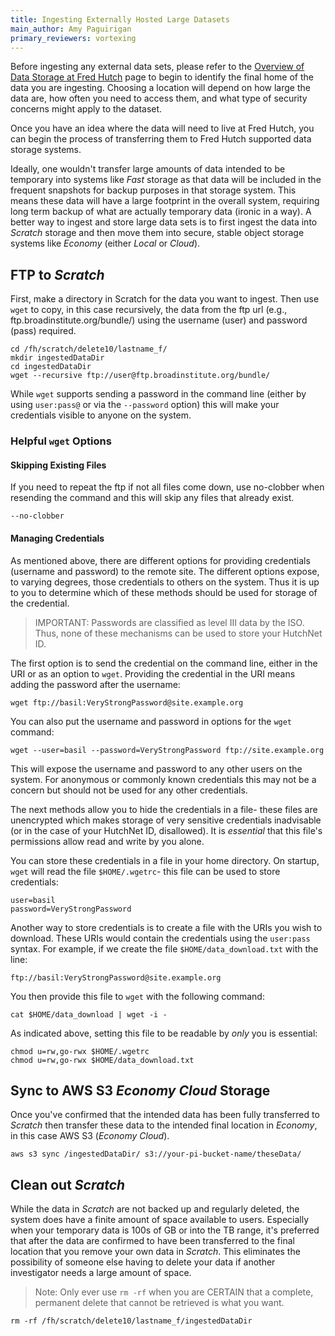 ```yaml
---
title: Ingesting Externally Hosted Large Datasets
main_author: Amy Paguirigan
primary_reviewers: vortexing
---
```


Before ingesting any external data sets, please refer to the [Overview of Data Storage at Fred Hutch](/computing/store_overview/) page to begin to identify the final home of the data you are ingesting.  Choosing a location will depend on how large the data are, how often you need to access them, and what type of security concerns might apply to the dataset.  

Once you have an idea where the data will need to live at Fred Hutch, you can begin the process of transferring them to Fred Hutch supported data storage systems.  

Ideally, one wouldn't transfer large amounts of data intended to be temporary into systems like *Fast* storage as that data will be included in the frequent snapshots for backup purposes in that storage system.  This means these data will have a large footprint in the overall system, requiring long term backup of what are actually temporary data (ironic in a way). A better way to ingest and store large data sets is to first ingest the data into *Scratch* storage and then move them into secure, stable object storage systems like *Economy* (either *Local* or *Cloud*).  

## FTP to *Scratch*
First, make a directory in Scratch for the data you want to ingest.  Then use `wget` to copy, in this case recursively, the data from the ftp url (e.g., ftp.broadinstitute.org/bundle/) using the username (user) and password (pass) required.  

```
cd /fh/scratch/delete10/lastname_f/
mkdir ingestedDataDir
cd ingestedDataDir
wget --recursive ftp://user@ftp.broadinstitute.org/bundle/
```

While `wget` supports sending a password in the command line (either by using `user:pass@` or via the `--password` option) this will make your credentials visible to anyone on the system.

### Helpful `wget` Options

#### Skipping Existing Files

If you need to repeat the ftp if not all files come down, use no-clobber when resending the command and this will skip any files that already exist.

```
--no-clobber
```

#### Managing Credentials

As mentioned above, there are different options for providing credentials (username and password) to the remote site.  The different options expose, to varying degrees, those credentials to others on the system.  Thus it is up to you to determine which of these methods should be used for storage of the credential.

> IMPORTANT: Passwords are classified as level III data by the ISO.  Thus, none of these mechanisms can be used to store your HutchNet ID.

The first option is to send the credential on the command line, either in the URI or as an option to `wget`.  Providing the credential in the URI means adding the password after the username:

    wget ftp://basil:VeryStrongPassword@site.example.org

You can also put the username and password in options for the `wget` command:

    wget --user=basil --password=VeryStrongPassword ftp://site.example.org

This will expose the username and password to any other users on the system. For anonymous or commonly known credentials this may not be a concern but should not be used for any other credentials.

The next methods allow you to hide the credentials in a file- these files are unencrypted which makes storage of very sensitive credentials inadvisable (or in the case of your HutchNet ID, disallowed). It is _essential_ that this file's permissions allow read and write by you alone.

You can store these credentials in a file in your home directory.  On startup, `wget` will read the file `$HOME/.wgetrc`- this file can be used to store credentials:

```
user=basil
password=VeryStrongPassword
```

Another way to store credentials is to create a file with the URIs you wish to download.  These URIs would contain the credentials using the `user:pass` syntax.  For example, if we create the file `$HOME/data_download.txt` with the line:

```
ftp://basil:VeryStrongPassword@site.example.org
```

You then provide this file to `wget` with the following command:

    cat $HOME/data_download | wget -i -

As indicated above, setting this file to be readable by _only_ you is essential:

```
chmod u=rw,go-rwx $HOME/.wgetrc
chmod u=rw,go-rwx $HOME/data_download.txt
```

## Sync to AWS S3 *Economy Cloud* Storage
Once you've confirmed that the intended data has been fully transferred to *Scratch* then transfer these data to the intended final location in *Economy*, in this case AWS S3 (*Economy Cloud*).  

```
aws s3 sync /ingestedDataDir/ s3://your-pi-bucket-name/theseData/
```


## Clean out *Scratch*
While the data in *Scratch* are not backed up and regularly deleted, the system does have a finite amount of space available to users.  Especially when your temporary data is 100s of GB or into the TB range, it's preferred that after the data are confirmed to have been transferred to the final location that you remove your own data in *Scratch*.  This eliminates the possibility of someone else having to delete your data if another investigator needs a large amount of space.  

> Note:  Only ever use `rm -rf` when you are CERTAIN that a complete, permanent delete that cannot be retrieved is what you want.  

```
rm -rf /fh/scratch/delete10/lastname_f/ingestedDataDir
```
